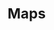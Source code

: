 ---
permalink: false
hideInSitemap: true
tags: level2
key: maps_en
title: Maps 
redirect: /en/design-system/mobile/overview/
parent: designsystem_en
order: 45
availablelanguages: 
    - de
---